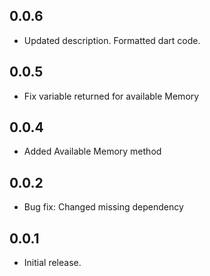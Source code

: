 ## 0.0.6

* Updated description. Formatted dart code.

## 0.0.5

* Fix variable returned for available Memory

## 0.0.4

* Added Available Memory method

## 0.0.2

* Bug fix: Changed missing dependency

## 0.0.1

* Initial release.